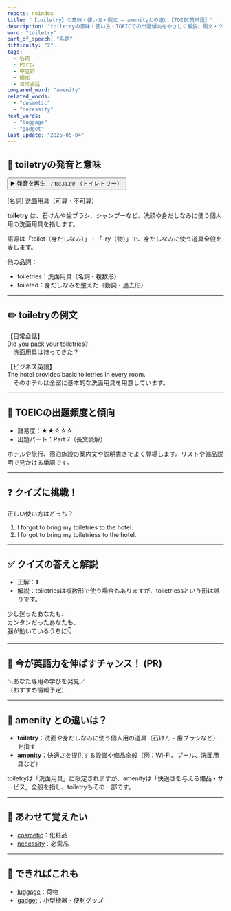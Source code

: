 ```yaml
---
robots: noindex
title: "【toiletry】の意味・使い方・例文 ― amenityとの違い【TOEIC英単語】"
description: "toiletryの意味・使い方・TOEICでの出題傾向をやさしく解説。例文・クイズ付きでamenityとの違いもわかりやすく学べます。"
word: "toiletry"
part_of_speech: "名詞"
difficulty: "2"
tags:
  - 名詞
  - Part7
  - 中立的
  - 観光
  - 日常会話
compared_word: "amenity"
related_words:
  - "cosmetic"
  - "necessity"
next_words:
  - "luggage"
  - "gadget"
last_update: "2025-05-04"
---
```


## 🔰 toiletryの発音と意味

<button class="play-audio" onclick="playTTS('toiletry')">
  <span class="play-audio-main">
    ▶️ 発音を再生　/ˈtɔɪ.lə.tri/
  </span>
  <span class="play-audio-sub">
    （トイレトリー）
  </span>
</button>

[名詞] 洗面用具（可算・不可算）

**toiletry** は、石けんや歯ブラシ、シャンプーなど、洗顔や身だしなみに使う個人用の洗面用具を指します。

語源は「toilet（身だしなみ）」＋「-ry（物）」で、身だしなみに使う道具全般を表します。

他の品詞：  
- toiletries：洗面用具（名詞・複数形）
- toileted：身だしなみを整えた（動詞・過去形）

---

## ✏️ toiletryの例文

【日常会話】  
Did you pack your toiletries?  
　洗面用具は持ってきた？

【ビジネス英語】  
The hotel provides basic toiletries in every room.  
　そのホテルは全室に基本的な洗面用具を用意しています。

---

## 🎯 TOEICの出題頻度と傾向

- 難易度：★★☆☆☆
- 出題パート：Part 7（長文読解）

ホテルや旅行、宿泊施設の案内文や説明書きでよく登場します。リストや備品説明で見かける単語です。

---

## ❓ クイズに挑戦！

正しい使い方はどっち？

1. I forgot to bring my toiletries to the hotel.  
2. I forgot to bring my toiletriess to the hotel.

---

## ✅ クイズの答えと解説

- 正解：**1**
- 解説：toiletriesは複数形で使う場合もありますが、toiletriessという形は誤りです。

少し迷ったあなたも、  
カンタンだったあなたも、  
脳が動いているうちに👇️

---

## 🚀 今が英語力を伸ばすチャンス！ (PR)

<div class="info-center">
＼あなた専用の学びを発見／<br>  
（おすすめ情報予定）
</div>

---

## 🤔  amenity との違いは？

- **toiletry**：洗面や身だしなみに使う個人用の道具（石けん・歯ブラシなど）を指す
- **[amenity](/amenity)**：快適さを提供する設備や備品全般（例：Wi-Fi、プール、洗面用具など）

toiletryは「洗面用具」に限定されますが、amenityは「快適さを与える備品・サービス」全般を指し、toiletryもその一部です。

---

## 🧩 あわせて覚えたい

- [cosmetic](/cosmetic)：化粧品
- [necessity](/necessity)：必需品

---

## 📖 できればこれも

- [luggage](/luggage)：荷物
- [gadget](/gadget)：小型機器・便利グッズ

<!-- cvid: aid42_bid22 -->

